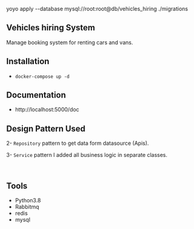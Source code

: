 yoyo apply --database mysql://root:root@db/vehicles_hiring ./migrations

## Vehicles hiring System
Manage booking system for renting cars and vans.

## Installation
* `docker-compose up -d`



## Documentation
  * http://localhost:5000/doc



## Design Pattern Used

2- `Repository` pattern  to get data form datasource (Apis).

3- `Service` pattern I added all business logic in separate classes.



<br>




## Tools
* Python3.8
* Rabbitmq
* redis
* mysql








